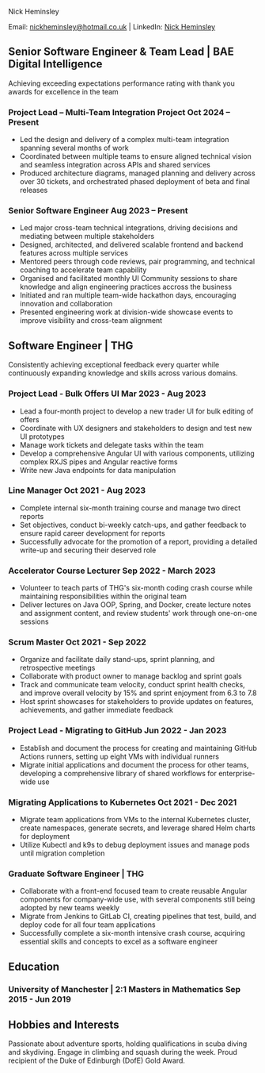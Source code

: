 <link rel="stylesheet" type="text/css" href="resume.css">

<span class="name">Nick Heminsley</span>

<span class="info">

Email: [nickheminsley@hotmail.co.uk](mailto:nickheminsley@hotmail.co.uk)
| LinkedIn: [Nick Heminsley](https://www.linkedin.com/in/nick-heminsley-5475a3147/)

</span>


## Senior Software Engineer & Team Lead | <location> BAE Digital Intelligence </location>
<location> Achieving exceeding expectations performance rating with thank you awards for excellence in the team </location>

### Project Lead – Multi-Team Integration Project <time> Oct 2024 – Present </time>

- Led the design and delivery of a complex multi-team integration spanning several months of work
- Coordinated between multiple teams to ensure aligned technical vision and seamless integration across APIs and shared services
- Produced architecture diagrams, managed planning and delivery across over 30 tickets, and orchestrated phased deployment of beta and final releases
  
### Senior Software Engineer <time> Aug 2023 – Present </time>

- Led major cross-team technical integrations, driving decisions and mediating between multiple stakeholders
- Designed, architected, and delivered scalable frontend and backend features across multiple services
- Mentored peers through code reviews, pair programming, and technical coaching to accelerate team capability
- Organised and facilitated monthly UI Community sessions to share knowledge and align engineering practices accross the business
- Initiated and ran multiple team-wide hackathon days, encouraging innovation and collaboration
- Presented engineering work at division-wide showcase events to improve visibility and cross-team alignment

## Software Engineer | <location> THG </location>
<location>Consistently achieving exceptional feedback every quarter while continuously expanding knowledge and skills across various domains.</location>

### Project Lead - Bulk Offers UI <time> Mar 2023 - Aug 2023 </time>

- Lead a four-month project to develop a new trader UI for bulk editing of offers
- Coordinate with UX designers and stakeholders to design and test new UI prototypes
- Manage work tickets and delegate tasks within the team
- Develop a comprehensive Angular UI with various components, utilizing complex RXJS pipes and Angular reactive forms
- Write new Java endpoints for data manipulation

### Line Manager <time> Oct 2021 - Aug 2023 </time>
- Complete internal six-month training course and manage two direct reports
- Set objectives, conduct bi-weekly catch-ups, and gather feedback to ensure rapid career development for reports
- Successfully advocate for the promotion of a report, providing a detailed write-up and securing their deserved role

### Accelerator Course Lecturer <time> Sep 2022 - March 2023 </time>

- Volunteer to teach parts of THG's six-month coding crash course while maintaining responsibilities within the original team
- Deliver lectures on Java OOP, Spring, and Docker, create lecture notes and assignment content, and review students' work through one-on-one sessions

### Scrum Master <time> Oct 2021 - Sep 2022 </time>

- Organize and facilitate daily stand-ups, sprint planning, and retrospective meetings
- Collaborate with product owner to manage backlog and sprint goals
- Track and communicate team velocity, conduct sprint health checks, and improve overall velocity by 15% and sprint enjoyment from 6.3 to 7.8
- Host sprint showcases for stakeholders to provide updates on features, achievements, and gather immediate feedback

### Project Lead - Migrating to GitHub <time> Jun 2022 - Jan 2023 </time>

- Establish and document the process for creating and maintaining GitHub Actions runners, setting up eight VMs with individual runners
- Migrate initial applications and document the process for other teams, developing a comprehensive library of shared workflows for enterprise-wide use

### Migrating Applications to Kubernetes <time> Oct 2021 - Dec 2021 </time>

- Migrate team applications from VMs to the internal Kubernetes cluster, create namespaces, generate secrets, and leverage shared Helm charts for deployment
- Utilize Kubectl and k9s to debug deployment issues and manage pods until migration completion

### Graduate Software Engineer | <location> THG </location>

- Collaborate with a front-end focused team to create reusable Angular components for company-wide use, with several components still being adopted by new teams weekly
- Migrate from Jenkins to GitLab CI, creating pipelines that test, build, and deploy code for all four team applications
- Successfully complete a six-month intensive crash course, acquiring essential skills and concepts to excel as a software engineer

## Education

### University of Manchester | <location> 2:1 Masters in Mathematics </location> <time> Sep 2015 - Jun 2019 </time>
  
## Hobbies and Interests
<location> Passionate about adventure sports, holding qualifications in scuba diving and skydiving. Engage in climbing and squash during the week. Proud recipient of the Duke of Edinburgh (DofE) Gold Award.</location>




<!-- Detail checks: 1. No period for each bullet; 2. Past tense for previous work; 3. Present tense for current work; 4. Spell check passed; 5. Grammarly check passed; 6. Sync with Linkedin; 7. Check paper format -->
